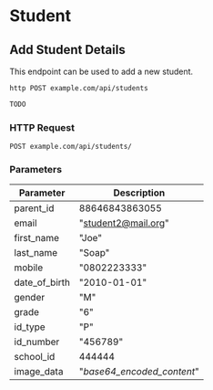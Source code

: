 # Student

## Add Student Details
This endpoint can be used to add a new student.
 
```shell
http POST example.com/api/students
```

```javascript
TODO
```

### HTTP Request

`POST example.com/api/students/`

### Parameters

Parameter | Description
--------- | -----------
parent_id | 88646843863055
email | "student2@mail.org"
first_name | "Joe"
last_name | "Soap"
mobile | "0802223333"
date_of_birth | "2010-01-01"
gender | "M"
grade | "6"
id_type | "P"
id_number | "456789"
school_id | 444444
image_data | "_base64_encoded_content_"
